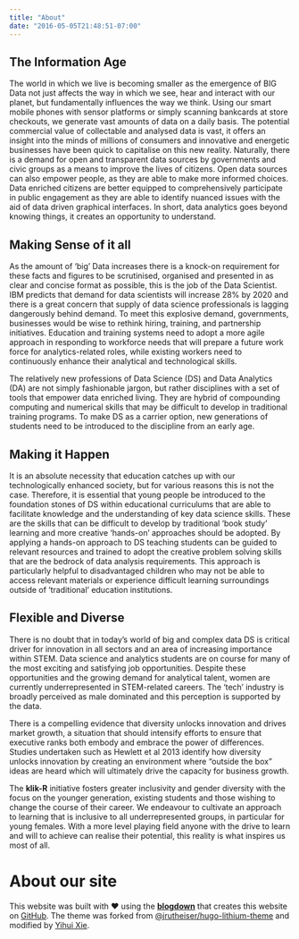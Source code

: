 ```yaml
---
title: "About"
date: "2016-05-05T21:48:51-07:00"
---
```


## The Information Age

The world in which we live is becoming smaller as the emergence of BIG Data not just affects the way in which we see, hear and interact with our planet, but fundamentally influences the way we think. Using our smart mobile phones with sensor platforms or simply scanning bankcards at store checkouts, we generate vast amounts of data on a daily basis. The potential commercial value of collectable and analysed data is vast, it offers an insight into the minds of millions of consumers and innovative and energetic businesses have been quick to capitalise on this new reality. Naturally, there is a demand for open and transparent data sources by governments and civic groups as a means to improve the lives of citizens. Open data sources can also empower people, as they are able to make more informed choices. Data enriched citizens are better equipped to comprehensively participate in public engagement as they are able to identify nuanced issues with the aid of data driven graphical interfaces. In short, data analytics goes beyond knowing things, it creates an opportunity to understand.

## Making Sense of it all

As the amount of ‘big’ Data increases there is a knock-on requirement for these facts and figures to be scrutinised, organised and presented in as clear and concise format as possible, this is the job of the Data Scientist. IBM predicts that demand for data scientists will increase  28% by 2020 and there is a great concern that supply of data science professionals is lagging dangerously behind demand. To meet this explosive demand, governments, businesses would be wise to rethink hiring, training, and partnership initiatives. Education and training systems need to adopt a more agile approach in responding to workforce needs that will prepare a future work force for analytics-related roles, while existing workers need to continuously enhance their analytical and technological skills. 

The relatively new professions of Data Science (DS) and Data Analytics (DA) are not simply fashionable jargon, but rather disciplines with a set of tools that empower data enriched living. They are hybrid of compounding computing and numerical skills that may be difficult to develop in traditional training programs. To make DS as a carrier option, new generations of students need to be introduced to the discipline from an early age. 

## Making it Happen

It is an absolute necessity that education catches up with our technologically enhanced society, but for various reasons this is not the case. Therefore, it is essential that young people be introduced to the foundation stones of DS within educational curriculums that are able to facilitate knowledge and the understanding of key data science skills. These are the skills that can be difficult to develop by traditional ‘book study’ learning and more creative ‘hands-on’ approaches should be adopted. By applying a hands-on approach to DS teaching students can be guided to relevant resources and trained to adopt the creative problem solving skills that are the bedrock of data analysis requirements. This approach is particularly helpful to disadvantaged children who may not be able to access relevant materials or experience difficult learning surroundings outside of ‘traditional’ education institutions.

## Flexible and Diverse

There is no doubt that in today’s world of big and complex data DS is critical driver for innovation in all sectors and an area of increasing importance within STEM. Data science and analytics students are on course for many of the most exciting and satisfying job opportunities. Despite these opportunities and the growing demand for analytical talent, women are currently underrepresented in STEM-related careers. The ‘tech’ industry is broadly perceived as male dominated and this perception is supported by the data.

There is a compelling evidence that diversity unlocks innovation and drives market growth, a situation that should intensify efforts to ensure that executive ranks both embody and embrace the power of differences. Studies undertaken such as Hewlett et al 2013 identify how diversity unlocks innovation by creating an environment where “outside the box” ideas are heard which will ultimately drive the capacity for business growth. 

The **klik-R** initiative fosters greater inclusivity and gender diversity with the focus on the younger generation, existing students and those wishing to change the course of their career. We endeavour to cultivate an approach to learning that is inclusive to all underrepresented groups, in particular for young females. With a more level playing field anyone with the drive to learn and will to achieve can realise their potential, this reality is what inspires us most of all.

# About our site

This website was built with :heart: using the [**blogdown**](https://github.com/rstudio/blogdown) that creates this website on [GitHub](https://github.com/datateka/klikr). The theme was forked from [@jrutheiser/hugo-lithium-theme](https://github.com/jrutheiser/hugo-lithium-theme) and modified by [Yihui Xie](https://github.com/yihui/hugo-lithium-theme).
